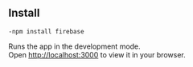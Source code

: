 
## Install
    -npm install firebase
Runs the app in the development mode.\
Open [http://localhost:3000](http://localhost:3000) to view it in your browser.

